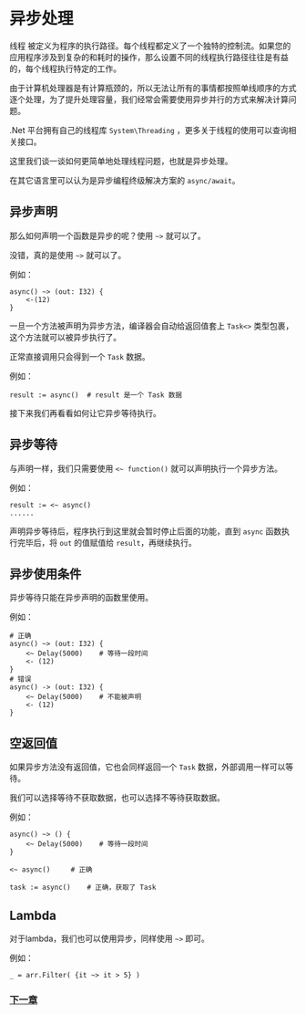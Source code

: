 # 异步处理
线程 被定义为程序的执行路径。每个线程都定义了一个独特的控制流。如果您的应用程序涉及到复杂的和耗时的操作，那么设置不同的线程执行路径往往是有益的，每个线程执行特定的工作。  

由于计算机处理器是有计算瓶颈的，所以无法让所有的事情都按照单线顺序的方式逐个处理，为了提升处理容量，我们经常会需要使用异步并行的方式来解决计算问题。  

.Net 平台拥有自己的线程库 `System\Threading` ，更多关于线程的使用可以查询相关接口。  

这里我们谈一谈如何更简单地处理线程问题，也就是异步处理。  

在其它语言里可以认为是异步编程终级解决方案的 `async/await`。  

## 异步声明
那么如何声明一个函数是异步的呢？使用 `~>` 就可以了。

没错，真的是使用 `~>` 就可以了。

例如：
```
async() ~> (out: I32) { 
    <-(12)
}
```
一旦一个方法被声明为异步方法，编译器会自动给返回值套上 `Task<>` 类型包裹，这个方法就可以被异步执行了。

正常直接调用只会得到一个 `Task` 数据。

例如：
```
result := async()  # result 是一个 Task 数据
```
接下来我们再看看如何让它异步等待执行。
## 异步等待
与声明一样，我们只需要使用 `<~ function()` 就可以声明执行一个异步方法。

例如：
```
result := <~ async()
......
```
声明异步等待后，程序执行到这里就会暂时停止后面的功能，直到 `async` 函数执行完毕后，将 `out` 的值赋值给 `result`，再继续执行。
## 异步使用条件
异步等待只能在异步声明的函数里使用。

例如：
```
# 正确
async() ~> (out: I32) {
    <~ Delay(5000)    # 等待一段时间
    <- (12)
}
# 错误
async() -> (out: I32) {
    <~ Delay(5000)    # 不能被声明
    <- (12)
}
```
## 空返回值
如果异步方法没有返回值，它也会同样返回一个 `Task` 数据，外部调用一样可以等待。

我们可以选择等待不获取数据，也可以选择不等待获取数据。

例如：
```
async() ~> () {
    <~ Delay(5000)    # 等待一段时间
}

<~ async()     # 正确

task := async()    # 正确，获取了 Task
```
## Lambda
对于lambda，我们也可以使用异步，同样使用 `~>` 即可。

例如：
```
_ = arr.Filter( {it ~> it > 5} )
```
### [下一章](generic.md)
